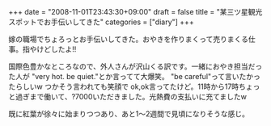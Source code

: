 +++
date = "2008-11-01T23:43:30+09:00"
draft = false
title = "某三ツ星観光スポットでお手伝いしてきた"
categories = ["diary"]
+++

嫁の職場でちょろっとお手伝いしてきた。おやきを作りまくって売りまくる仕事。指やけどしたよ!!

国際色豊かなところなので、外人さんが沢山くる訳です。一緒におやき担当だった人が "very hot. be quiet."とか言ってて大爆笑。 "be careful"って言いたかったらしいw つかそう言われても笑顔で ok,ok言ってたけど。11時から17時ちょっと過ぎまで働いて、?7000いただきました。光熱費の支払いに充てましたw

既に紅葉が徐々に始まりつつあり、あと1〜2週間で見頃になりそうな感じ。
